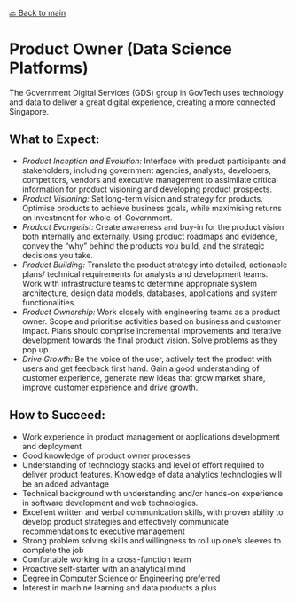[:back: Back to main](README.md)

# Product Owner (Data Science Platforms)

The Government Digital Services (GDS) group in GovTech uses technology and data to deliver a great digital experience, creating a more connected Singapore.

## What to Expect:

- _Product Inception and Evolution:_ Interface with product participants and stakeholders, including government agencies, analysts, developers, competitors, vendors and executive management to assimilate critical information for product visioning and developing product prospects. 
- _Product Visioning:_ Set long-term vision and strategy for products. Optimise products to achieve business goals, while maximising returns on investment for whole-of-Government.
- _Product Evangelist:_ Create awareness and buy-in for the product vision both internally and externally. Using product roadmaps and evidence, convey the “why” behind the products you build, and the strategic decisions you take. 
- _Product Building:_ Translate the product strategy into detailed, actionable plans/ technical requirements for analysts and development teams. Work with infrastructure teams to determine appropriate system architecture, design data models, databases, applications and system functionalities.
- _Product Ownership:_ Work closely with engineering teams as a product owner. Scope and prioritise activities based on business and customer impact. Plans should comprise incremental improvements and iterative development towards the final product vision. Solve problems as they pop up.
- _Drive Growth:_ Be the voice of the user, actively test the product with users and get feedback first hand. Gain a good understanding of customer experience, generate new ideas that grow market share, improve customer experience and drive growth.


## How to Succeed:

- Work experience in product management or applications development and deployment
- Good knowledge of product owner processes
- Understanding of technology stacks and level of effort required to deliver product features. Knowledge of data analytics technologies will be an added advantage
- Technical background with understanding and/or hands-on experience in software development and web technologies. 
- Excellent written and verbal communication skills, with proven ability to develop product strategies and effectively communicate recommendations to executive management
- Strong problem solving skills and willingness to roll up one’s sleeves to complete the job
- Comfortable working in a cross-function team
- Proactive self-starter with an analytical mind 
- Degree in Computer Science or Engineering preferred
- Interest in machine learning and data products a plus

